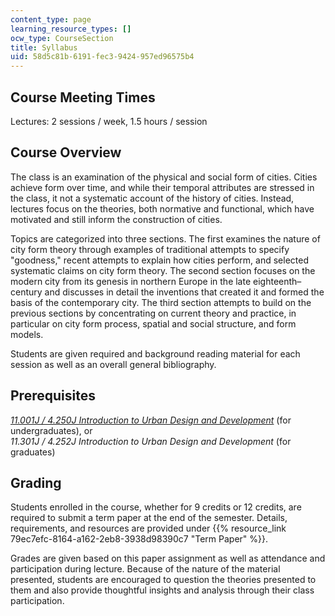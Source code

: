 ```yaml
---
content_type: page
learning_resource_types: []
ocw_type: CourseSection
title: Syllabus
uid: 58d5c81b-6191-fec3-9424-957ed96575b4
---
```


Course Meeting Times
--------------------

Lectures: 2 sessions / week, 1.5 hours / session

Course Overview
---------------

The class is an examination of the physical and social form of cities. Cities achieve form over time, and while their temporal attributes are stressed in the class, it not a systematic account of the history of cities. Instead, lectures focus on the theories, both normative and functional, which have motivated and still inform the construction of cities.

Topics are categorized into three sections. The first examines the nature of city form theory through examples of traditional attempts to specify "goodness," recent attempts to explain how cities perform, and selected systematic claims on city form theory. The second section focuses on the modern city from its genesis in northern Europe in the late eighteenth–century and discusses in detail the inventions that created it and formed the basis of the contemporary city. The third section attempts to build on the previous sections by concentrating on current theory and practice, in particular on city form process, spatial and social structure, and form models.

Students are given required and background reading material for each session as well as an overall general bibliography.

Prerequisites
-------------

[_11.001J / 4.250J Introduction to Urban Design and Development_](/courses/11-001j-introduction-to-urban-design-and-development-spring-2006) (for undergraduates), or  
_11.301J / 4.252J Introduction to Urban Design and Development_ (for graduates)

Grading
-------

Students enrolled in the course, whether for 9 credits or 12 credits, are required to submit a term paper at the end of the semester. Details, requirements, and resources are provided under {{% resource_link 79ec7efc-8164-a162-2eb8-3938d98390c7 "Term Paper" %}}.

Grades are given based on this paper assignment as well as attendance and participation during lecture. Because of the nature of the material presented, students are encouraged to question the theories presented to them and also provide thoughtful insights and analysis through their class participation.